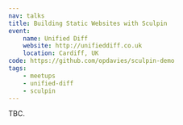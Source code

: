 ```yaml
---
nav: talks
title: Building Static Websites with Sculpin
event:
    name: Unified Diff
    website: http://unifieddiff.co.uk
    location: Cardiff, UK
code: https://github.com/opdavies/sculpin-demo
tags:
    - meetups
    - unified-diff
    - sculpin
---
```

TBC.
